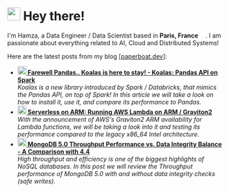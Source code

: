 <h1><img src="https://emojis.slackmojis.com/emojis/images/1643511447/50554/hello-dog.gif?1643511447" width="30"/> Hey there! </h1>

<p>I'm Hamza, a Data Engineer / Data Scientist based in <b>Paris, France</b> <img src="https://cdn-icons-png.flaticon.com/512/197/197560.png" width="13"/>. I am passionate about everything related to AI, Cloud and Distributed Systems!</p>

<p>Here are the latest posts from my blog [<a href="https://paperboat.dev">paperboat.dev</a>]:</p>
<ul>
  <li>
    <a href="https://paperboat.dev/article/farewell-pandas-koalas-is-here-to-stay-koalas-pandas-api-on-spark">
    <b><img src="https://emojipedia-us.s3.dualstack.us-west-1.amazonaws.com/thumbs/240/apple/237/fire_1f525.png" width="20" alt="new" /> 
    Farewell Pandas.. Koalas is here to stay! - Koalas: Pandas API on Spark</b></a>
    <br/>
    <i>Koalas is a new library introduced by Spark &#x2F; Databricks, that mimics the Pandas API, on top of Spark! In this article we will take a look on how to install it, use it, and compare its performance to Pandas.</i>
  </li>
  <li>
    <a href="https://paperboat.dev/article/serverless-on-arm-running-aws-lambda-on-arm-graviton2">
    <b><img src="https://emojipedia-us.s3.dualstack.us-west-1.amazonaws.com/thumbs/240/apple/237/fire_1f525.png" width="20" alt="new" /> 
    Serverless on ARM: Running AWS Lambda on ARM &#x2F; Graviton2</b></a>
    <br/>
    <i>With the announcement of AWS&#39;s Graviton2 ARM availability for Lambda functions, we will be taking a look into it and testing its performance compared to the legacy x86_64 Intel architecture.</i>
  </li>
  <li>
    <a href="https://paperboat.dev/article/mongodb-5-0-throughput-performance-vs-data-integrity-balance-a-comparison-with-4-4">
    <b><img src="https://emojipedia-us.s3.dualstack.us-west-1.amazonaws.com/thumbs/240/apple/237/fire_1f525.png" width="20" alt="new" /> 
    MongoDB 5.0 Throughput Performance vs. Data Integrity Balance - A Comparison with 4.4</b></a>
    <br/>
    <i>High throughput and efficiency is one of the biggest highlights of NoSQL databases. In this post we will review the Throughput performance of MongoDB 5.0 with and without data integrity checks (safe writes).</i>
  </li>
</ul>
